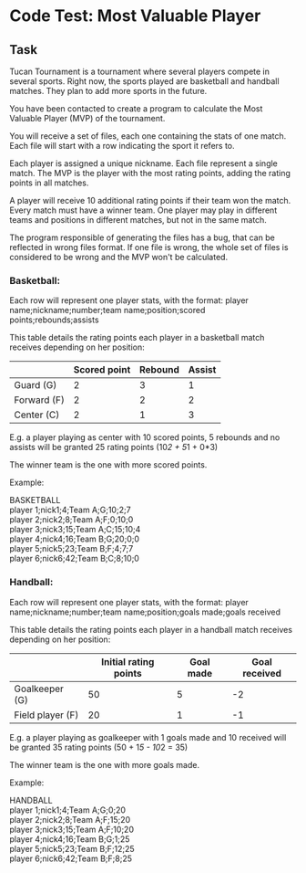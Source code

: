 # Code Test: Most Valuable Player

## Task
Tucan Tournament is a tournament where several players compete in several sports. Right now,
the sports played are basketball and handball matches. They plan to add more sports in the
future.

You have been contacted to create a program to calculate the Most Valuable Player (MVP) of
the tournament.

You will receive a set of files, each one containing the stats of one match. Each file will start with
a row indicating the sport it refers to.

Each player is assigned a unique nickname.
Each file represent a single match.
The MVP is the player with the most rating points, adding the rating points in all matches.

A player will receive 10 additional rating points if their team won the match. Every match must
have a winner team. One player may play in different teams and positions in different matches,
but not in the same match.

The program responsible of generating the files has a bug, that can be reflected in wrong files
format. If one file is wrong, the whole set of files is considered to be wrong and the MVP won't
be calculated.

### Basketball:
Each row will represent one player stats, with the format:
player name;nickname;number;team name;position;scored points;rebounds;assists

This table details the rating points each player in a basketball match receives depending on her
position:

|             | Scored point | Rebound | Assist |
|-------------|--------------|---------|--------|
| Guard (G)   | 2            | 3       | 1      |
| Forward (F) | 2            | 2       | 2      |
| Center (C)  | 2            | 1       | 3      |

E.g. a player playing as center with 10 scored points, 5 rebounds and no assists will be granted
25 rating points (10*2 + 5*1 + 0*3)

The winner team is the one with more scored points.

Example:

BASKETBALL<br/>
player 1;nick1;4;Team A;G;10;2;7<br/>
player 2;nick2;8;Team A;F;0;10;0<br/>
player 3;nick3;15;Team A;C;15;10;4<br/>
player 4;nick4;16;Team B;G;20;0;0<br/>
player 5;nick5;23;Team B;F;4;7;7<br/>
player 6;nick6;42;Team B;C;8;10;0<br/>

### Handball:
Each row will represent one player stats, with the format:
player name;nickname;number;team name;position;goals made;goals received

This table details the rating points each player in a handball match receives depending on her
position:

|                  | Initial rating points | Goal made | Goal received |
|------------------|-----------------------|-----------|---------------|
| Goalkeeper (G)   | 50                    | 5         | -2            |
| Field player (F) | 20                    | 1         | -1            |

E.g. a player playing as goalkeeper with 1 goals made and 10 received will be granted 35 rating
points (50 + 1*5 - 10*2 = 35)

The winner team is the one with more goals made.

Example:

HANDBALL<br/>
player 1;nick1;4;Team A;G;0;20<br/>
player 2;nick2;8;Team A;F;15;20<br/>
player 3;nick3;15;Team A;F;10;20<br/>
player 4;nick4;16;Team B;G;1;25<br/>
player 5;nick5;23;Team B;F;12;25<br/>
player 6;nick6;42;Team B;F;8;25<br/>